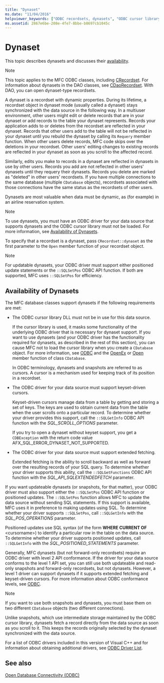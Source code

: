 ```yaml
---
title: "Dynaset"
ms.date: "11/04/2016"
helpviewer_keywords: ["ODBC recordsets, dynasets", "ODBC cursor library [ODBC], dynasets", "keyset-driven cursors in dynasets", "cursors [ODBC], keyset-driven cursors in dynasets", "cursor library [ODBC], dynaset availability", "recordsets [C++], dynasets", "dynasets"]
ms.assetid: 2867e6be-208e-4fe7-8bbe-b8697cb1045c
---
```

# Dynaset

This topic describes dynasets and discusses their [availability](#_core_availability_of_dynasets).

> [!NOTE]
>  This topic applies to the MFC ODBC classes, including [CRecordset](../../mfc/reference/crecordset-class.md). For information about dynasets in the DAO classes, see [CDaoRecordset](../../mfc/reference/cdaorecordset-class.md). With DAO, you can open dynaset-type recordsets.

A dynaset is a recordset with dynamic properties. During its lifetime, a recordset object in dynaset mode (usually called a dynaset) stays synchronized with the data source in the following way. In a multiuser environment, other users might edit or delete records that are in your dynaset or add records to the table your dynaset represents. Records your application adds to or deletes from the recordset are reflected in your dynaset. Records that other users add to the table will not be reflected in your dynaset until you rebuild the dynaset by calling its `Requery` member function. When other users delete records, MFC code skips over the deletions in your recordset. Other users' editing changes to existing records are reflected in your dynaset as soon as you scroll to the affected record.

Similarly, edits you make to records in a dynaset are reflected in dynasets in use by other users. Records you add are not reflected in other users' dynasets until they requery their dynasets. Records you delete are marked as "deleted" in other users' recordsets. If you have multiple connections to the same database (multiple `CDatabase` objects), recordsets associated with those connections have the same status as the recordsets of other users.

Dynasets are most valuable when data must be dynamic, as (for example) in an airline reservation system.

> [!NOTE]
> To use dynasets, you must have an ODBC driver for your data source that supports dynasets and the ODBC cursor library must not be loaded. For more information, see [Availability of Dynasets](#_core_availability_of_dynasets).

To specify that a recordset is a dynaset, pass `CRecordset::dynaset` as the first parameter to the `Open` member function of your recordset object.

> [!NOTE]
> For updatable dynasets, your ODBC driver must support either positioned update statements or the `::SQLSetPos` ODBC API function. If both are supported, MFC uses `::SQLSetPos` for efficiency.

## <a name="_core_availability_of_dynasets"></a> Availability of Dynasets

The MFC database classes support dynasets if the following requirements are met:

- The ODBC cursor library DLL must not be in use for this data source.

   If the cursor library is used, it masks some functionality of the underlying ODBC driver that is necessary for dynaset support. If you want to use dynasets (and your ODBC driver has the functionality required for dynasets, as described in the rest of this section), you can cause MFC not to load the cursor library when you create a `CDatabase` object. For more information, see [ODBC](../../data/odbc/odbc-basics.md) and the [OpenEx](../../mfc/reference/cdatabase-class.md#openex) or [Open](../../mfc/reference/cdatabase-class.md#open) member function of class `CDatabase`.

   In ODBC terminology, dynasets and snapshots are referred to as cursors. A cursor is a mechanism used for keeping track of its position in a recordset.

- The ODBC driver for your data source must support keyset-driven cursors.

   Keyset-driven cursors manage data from a table by getting and storing a set of keys. The keys are used to obtain current data from the table when the user scrolls onto a particular record. To determine whether your driver provides this support, call the `::SQLGetInfo` ODBC API function with the *SQL_SCROLL_OPTIONS* parameter.

   If you try to open a dynaset without keyset support, you get a `CDBException` with the return code value AFX_SQL_ERROR_DYNASET_NOT_SUPPORTED.

- The ODBC driver for your data source must support extended fetching.

   Extended fetching is the ability to scroll backward as well as forward over the resulting records of your SQL query. To determine whether your driver supports this ability, call the `::SQLGetFunctions` ODBC API function with the *SQL_API_SQLEXTENDEDFETCH* parameter.

If you want updateable dynasets (or snapshots, for that matter), your ODBC driver must also support either the `::SQLSetPos` ODBC API function or positioned updates. The `::SQLSetPos` function allows MFC to update the data source without sending SQL statements. If this support is available, MFC uses it in preference to making updates using SQL. To determine whether your driver supports `::SQLSetPos`, call `::SQLGetInfo` with the *SQL_POS_OPERATIONS* parameter.

Positioned updates use SQL syntax (of the form **WHERE CURRENT OF** \<cursorname>) to identify a particular row in the table on the data source. To determine whether your driver supports positioned updates, call `::SQLGetInfo` with the *SQL_POSITIONED_STATEMENTS* parameter.

Generally, MFC dynasets (but not forward-only recordsets) require an ODBC driver with level 2 API conformance. If the driver for your data source conforms to the level 1 API set, you can still use both updateable and read-only snapshots and forward-only recordsets, but not dynasets. However, a level 1 driver can support dynasets if it supports extended fetching and keyset-driven cursors. For more information about ODBC conformance levels, see [ODBC](../../data/odbc/odbc-basics.md).

> [!NOTE]
> If you want to use both snapshots and dynasets, you must base them on two different `CDatabase` objects (two different connections).

Unlike snapshots, which use intermediate storage maintained by the ODBC cursor library, dynasets fetch a record directly from the data source as soon as you scroll to it. This keeps the records originally selected by the dynaset synchronized with the data source.

For a list of ODBC drivers included in this version of Visual C++ and for information about obtaining additional drivers, see [ODBC Driver List](../../data/odbc/odbc-driver-list.md).

## See also

[Open Database Connectivity (ODBC)](../../data/odbc/open-database-connectivity-odbc.md)
